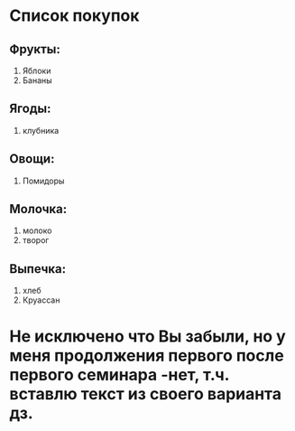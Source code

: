 # Список покупок

## Фрукты:

1. Яблоки
2. Бананы

## Ягоды:

1. клубника

## Овощи:

1. Помидоры

## Молочка:

1. молоко
2. творог

## Выпечка:
1. хлеб
2. Круассан

# Не исключено что Вы забыли, но у меня продолжения первого после первого семинара -нет, т.ч. вставлю текст из своего варианта дз.